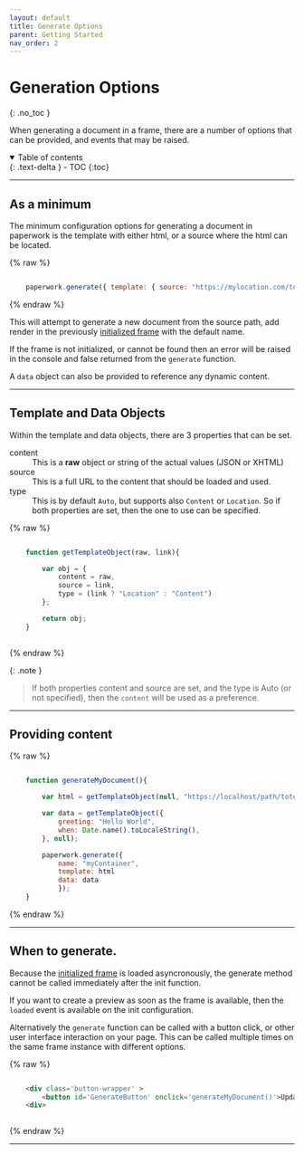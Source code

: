 ```yaml
---
layout: default
title: Generate Options
parent: Getting Started
nav_order: 2
---
```


# Generation Options
{: .no_toc }

When generating a document in a frame, there are a number of options that can be provided, and events that may be raised.

<details open markdown="block">
  <summary>
    Table of contents
  </summary>
  {: .text-delta }
- TOC
{:toc}
</details>

---

## As a minimum

The minimum configuration options for generating a document in paperwork is the template with either html, or a source where the html can be located.

{% raw %}
```javascript

    paperwork.generate({ template: { source: "https://mylocation.com/templates/first.html"}});

```
{% endraw %}

This will attempt to generate a new document from the source path, add render in the previously <a href='init_config' >initialized frame</a> with the default name. 

If the frame is not initialized, or cannot be found then an error will be raised in the console and false returned from the `generate` function.

A `data` object can also be provided to reference any dynamic content.

---

## Template and Data Objects

Within the template and data objects, there are 3 properties that can be set.

<dl>
    <dt>content</dt>
    <dd>This is a <strong>raw</strong> object or string of the actual values (JSON or XHTML)</dd>
    <dt>source</dt>
    <dd>This is a full URL to the content that should be loaded and used.</dd>
    <dt>type</dt>
    <dd>This is by default <code>Auto</code>, but supports also <code>Content</code> or <code>Location</code>. So if both properties are set, then the one to use can be specified.</dd>
</dl>

{% raw %}
```javascript

    function getTemplateObject(raw, link){

        var obj = {
            content = raw,
            source = link,
            type = (link ? "Location" : "Content")
        };

        return obj;
    }
    
```
{% endraw %}

{: .note }
> If both properties content and source are set, and the type is Auto (or not specified), 
> then the `content` will be used as a preference.

---

## Providing content 


{% raw %}
```javascript

    function generateMyDocument(){

        var html = getTemplateObject(null, "https://localhost/path/totemplate.html");

        var data = getTemplateObject({
            greeting: "Hello World", 
            when: Date.name().toLocaleString(),
        }, null);

        paperwork.generate({
            name: "myContainer", 
            template: html
            data: data
            });
    }
```
{% endraw %}

---

## When to generate.

Because the  <a href='init_config' >initialized frame</a> is loaded asyncronously, the generate method cannot be called immediately after the init function.

If you want to create a preview as soon as the frame is available, then the `loaded` event is available on the init configuration.

Alternatively the `generate` function can be called with a button click, or other user interface interaction on your page. 
This can be called multiple times on the same frame instance with different options.


{% raw %}
```html

    <div class='button-wrapper' >
        <button id='GenerateButton' onclick='generateMyDocument()'>Update Document</button>
    <div>
    
```
{% endraw %}

---